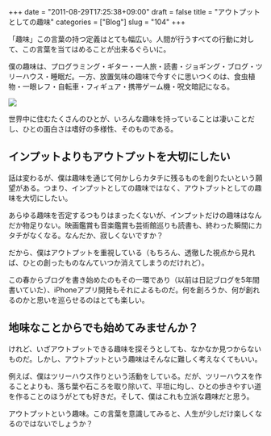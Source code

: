+++
date = "2011-08-29T17:25:38+09:00"
draft = false
title = "アウトプットとしての趣味"
categories = ["Blog"]
slug = "104"
+++

「趣味」この言葉の持つ定義はとても幅広い。人間が行うすべての行動に対して、この言葉を当てはめることが出来るぐらいに。

僕の趣味は、プログラミング・ギター・一人旅・読書・ジョギング・ブログ・ツリーハウス・睡眠だ。一方、放置気味の趣味で今すぐに思いつくのは、食虫植物・一眼レフ・自転車・フィギュア・携帯ゲーム機・呪文暗記になる。

![](/images/2011/09/0104_1.jpg)

世界中に住むたくさんのひとが、いろんな趣味を持っていることは凄いことだし、ひとの面白さは嗜好の多様性、そのものである。

## インプットよりもアウトプットを大切にしたい

話は変わるが、僕は趣味を通じて何かしらカタチに残るものを創りたいという願望がある。つまり、インプットとしての趣味ではなく、アウトプットとしての趣味を大切にしたい。

あらゆる趣味を否定するつもりはまったくないが、インプットだけの趣味はなんだか物足りない。映画鑑賞も音楽鑑賞も芸術館巡りも読書も、終わった瞬間にカタチがなくなる。なんだか、寂しくないですか？

だから、僕はアウトプットを重視している（もちろん、透徹した視点から見れば、ひとの創ったものなんていつか消えてしまうのだけれど）。

この春からブログを書き始めたのもその一環であり（以前は日記ブログを5年間書いていた）、iPhoneアプリ開発もそれによるものだ。何を創ろうか、何が創れるのかと思いを巡らせるのはとても楽しい。

## 地味なことからでも始めてみませんか？

けれど、いざアウトプットできる趣味を探そうとしても、なかなか見つからないものだ。しかし、アウトプットという趣味はそんなに難しく考えなくてもいい。

例えば、僕はツリーハウス作りという活動をしている。だが、ツリーハウスを作ることよりも、落ち葉や石ころを取り除いて、平坦に均し、ひとの歩きやすい道を作ることのほうがとても好きだ。そして、僕はこれも立派な趣味だと思う。

アウトプットという趣味。この言葉を意識してみると、人生が少しだけ楽しくなるのではないでしょうか？
